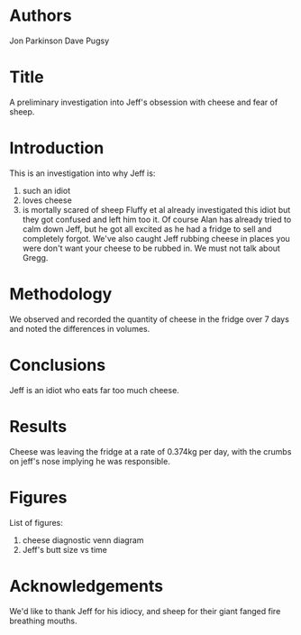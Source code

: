 # Authors
Jon Parkinson
Dave Pugsy

# Title
A preliminary investigation into Jeff's obsession with cheese and fear of sheep.

# Introduction
This is an investigation into why Jeff is:
1) such an idiot
2) loves cheese
3) is mortally scared of sheep
Fluffy et al already investigated this idiot but they got confused and left him too it. 
Of course Alan has already tried to calm down Jeff, but he got all excited as he had a fridge to sell and completely forgot.
We've also caught Jeff rubbing cheese in places you were don't want your cheese to be rubbed in. 
We must not talk about Gregg. 

# Methodology 
We observed and recorded the quantity of cheese in the fridge over 7 days and noted the differences in volumes.

# Conclusions
Jeff is an idiot who eats far too much cheese. 

# Results
Cheese was leaving the fridge at a rate of 0.374kg per day, with the crumbs on jeff's nose implying he was responsible. 

# Figures
List of figures:
1) cheese diagnostic venn diagram
2) Jeff's butt size vs time

# Acknowledgements
We'd like to thank Jeff for his idiocy, and sheep for their giant fanged fire breathing mouths. 
